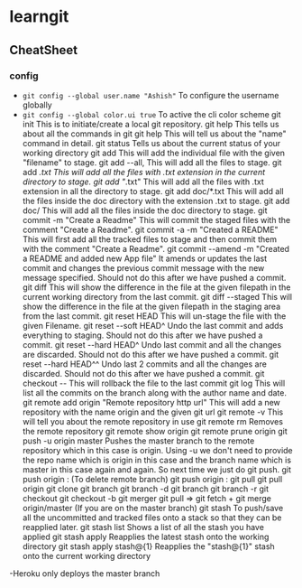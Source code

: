 # learngit

## CheatSheet

### config

- ```git config --global user.name "Ashish"```
	To configure the username globally
- ```git config --global color.ui true```
	To active the cli color scheme
git init
	This is to initiate/create a local git repository.
git help
	This tells us about all the commands in git
git help <name>
	This will tell us about the "name" command in detail.
git status
	Tells us about the current status of your working directory
git add <filename> 
	This will add the individual file with the given "filename" to stage.
git add --all,
	This will add all the files to stage.
git add *.txt
	This will add all the files with .txt extension in the current directory to stage.
git add "*.txt"
	This will add all the files with .txt extension in all the directory to stage. 
git add doc/*.txt
	This will add all the files inside the doc directory with the extension .txt to stage.
git add doc/
	This will add all the files inside the doc directory to stage.
git commit -m "Create a Readme"
	This will commit the staged files with the comment "Create a Readme".
git commit -a -m "Created a README"
	This will first add all the tracked files to stage and then commit them with the comment "Create a Readme".
git commit --amend -m "Created a README and added new App file"
	It amends or updates the last commit and changes the previous commit message with the new message specified.
	Should not do this after we have pushed a commit.
git diff <filepath>
	This will show the difference in the file at the given filepath in the current working directory from the last commit.
git diff <filepath> --staged
	This will show the difference in the file at the given filepath in the staging area from the last commit.
git reset HEAD <Filename> 
	This will un-stage the file with the given Filename.
git reset --soft HEAD^ 
	Undo the last commit and adds everything to staging. Should not do this after we have pushed a commit.
git reset --hard HEAD^
	Undo last commit and all the changes are discarded. Should not do this after we have pushed a commit.
git reset --hard HEAD^^
	Undo last 2 commits and all the changes are discarded. Should not do this after we have pushed a commit.
git checkout -- <Filename>
	This will rollback the file to the last commit
git log
	This will list all the commits on the branch along with the author name and date.
git remote add origin "Remote repository http url"
	This will add a new repository with the name origin and the given git url 
git remote -v
	This will tell you about the remote repository in use
git remote rm <name>
	Removes the remote repository
git remote show origin
git remote prune origin
git push -u origin master
	Pushes the master branch to the remote repository which in this case is origin. Using -u we don't need to provide the repo name
	which is origin in this case and the branch name which is master in this case again and again. So next time we just do git push.
git push origin :<branch name> (To delete remote branch)
git push origin <local branch name>:<remote branch name>
git pull
git pull origin <branch name>
git clone <Remote repository http url> <folder name>
git branch <branch name>
git branch -d <branch name>
git branch
git branch -r
git checkout <branch name>
git checkout -b <branch name>
git merger <branch name>
git pull => git fetch + git merge origin/master (If you are on the master branch)
git stash 
	To push/save all the uncommitted and tracked files onto a stack so that they can be reapplied later.
git stash list
	Shows a list of all the stash you have applied
git stash apply
	Reapplies the latest stash onto the working directory
git stash apply stash@{1}
	Reapplies the "stash@{1}" stash onto the current working directory

-Heroku only deploys the master branch
